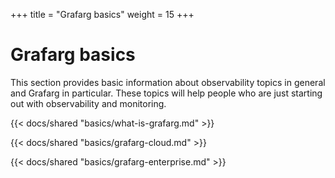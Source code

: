 +++
title = "Grafarg basics"
weight = 15
+++

# Grafarg basics

This section provides basic information about observability topics in general and Grafarg in particular. These topics will help people who are just starting out with observability and monitoring.

{{< docs/shared "basics/what-is-grafarg.md" >}}

{{< docs/shared "basics/grafarg-cloud.md" >}}

{{< docs/shared "basics/grafarg-enterprise.md" >}}
